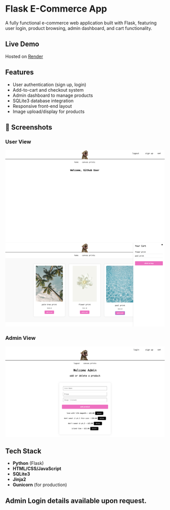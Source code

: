# Flask E-Commerce App

A fully functional e-commerce web application built with Flask, featuring user login, product browsing, admin dashboard, and cart functionality.

## Live Demo

Hosted on [Render]((https://flask-e-commerce-app.onrender.com/))  

## Features

- User authentication (sign up, login)
- Add-to-cart and checkout system
- Admin dashboard to manage products
- SQLite3 database integration
- Responsive front-end layout
- Image upload/display for products

## 📸 Screenshots

### User View
![Home Page](screenshots/homepage-ecommerce.png)
![Cart Page](screenshots/cart-ecommerce.png)

### Admin View
![Admin Dashboard](screenshots/admin-ecommerce.png)

## Tech Stack

- **Python** (Flask)
- **HTML/CSS/JavaScript**
- **SQLite3**
- **Jinja2**
- **Gunicorn** (for production)

## Admin Login details available upon request.
